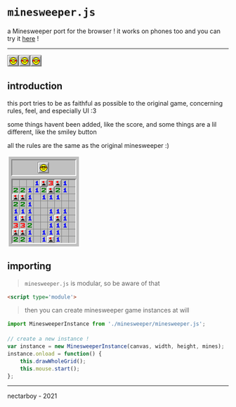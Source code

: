 # `minesweeper.js`
a Minesweeper port for the browser !
it works on phones too and you can try it [here](https://nectarboy.github.io/minesweeper.js) !

---
<img src='https://github.com/nectarboy/minesweeper.js/blob/main/src/img/smiley_caution.png?raw=true'><img src='https://github.com/nectarboy/minesweeper.js/blob/main/src/img/smiley_caution.png?raw=true'><img src='https://github.com/nectarboy/minesweeper.js/blob/main/src/img/smiley_caution.png?raw=true'>

## introduction
this port tries to be as faithful as possible to the original game,
concerning rules, feel, and especially UI :3

some things havent been added, like the score,
and some things are a lil different, like the smiley button

all the rules are the same as the original minesweeper :)

![example](https://github.com/nectarboy/minesweeper.js/blob/main/doc/lessgooo.png?raw=true 'lessgooo')

## importing
>`minesweeper.js` is modular, so be aware of that
```html
<script type='module'>
```

>then you can create minesweeper game instances at will
```javascript
import MinesweeperInstance from './minesweeper/minesweeper.js';

// create a new instance !
var instance = new MinesweeperInstance(canvas, width, height, mines);
instance.onload = function() {
    this.drawWholeGrid();
    this.mouse.start();
};
```

---

nectarboy - 2021
